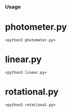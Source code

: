 ### Usage

# photometer.py
`<python3 photometer.py>`

# linear.py
`<python3 linear.py>`

# rotational.py
`<python3 rotational.py>`
